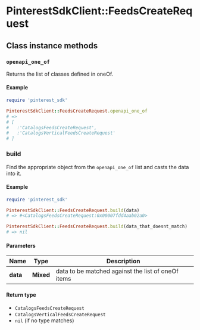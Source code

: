 # PinterestSdkClient::FeedsCreateRequest

## Class instance methods

### `openapi_one_of`

Returns the list of classes defined in oneOf.

#### Example

```ruby
require 'pinterest_sdk'

PinterestSdkClient::FeedsCreateRequest.openapi_one_of
# =>
# [
#   :'CatalogsFeedsCreateRequest',
#   :'CatalogsVerticalFeedsCreateRequest'
# ]
```

### build

Find the appropriate object from the `openapi_one_of` list and casts the data into it.

#### Example

```ruby
require 'pinterest_sdk'

PinterestSdkClient::FeedsCreateRequest.build(data)
# => #<CatalogsFeedsCreateRequest:0x00007fdd4aab02a0>

PinterestSdkClient::FeedsCreateRequest.build(data_that_doesnt_match)
# => nil
```

#### Parameters

| Name | Type | Description |
| ---- | ---- | ----------- |
| **data** | **Mixed** | data to be matched against the list of oneOf items |

#### Return type

- `CatalogsFeedsCreateRequest`
- `CatalogsVerticalFeedsCreateRequest`
- `nil` (if no type matches)

